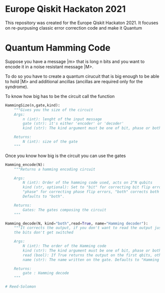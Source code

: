 # Europe Qiskit Hackaton 2021

This repository was created for the Europe Qiskit Hackaton 2021. It focuses on re-purpusing classic error correction code and make it Quantum

# Quantum Hamming Code

Suppose you have a message |m> that is long n bits and you want to encode it in a noise resistant message |M>.

To do so you have to create a quantum cirucuit that is big enough to be able to hold |M> and additional ancillas (ancillas are required only for the syndrome).

To know how big has to be the circuit call the function 

```python
HammingSize(n,gate,kind):
    """Gives you the size of the circuit
    Args:
        n (int): lenght of the input message
        gate (str): it's either 'encoder' or 'decoder'
        kind (str): The kind argument must be one of bit, phase or both

    Returns:
        N (int): size of the gate
    """
```

Once you know how big is the circuit you can use the gates

```python
Hamming_encode(N):
    """Returns a hamming encoding circuit

    Args:
        N (int): Order of the hamming code used, acts on 2^N qubits
        kind (str, optional): Set to "bit" for correcting bit flip errors,
        "phase" for correcting phase flip errors, "both" corrects both errors. 
        Defaults to "both".

    Returns:
        Gates: The gates composing the circuit
    """

Hamming_decode(N, kind="both",read=True, name="Hamming decoder"):
    """It corrects the output, if you don't want to read the output just write read=False, that way
    the bits don't get switched

    Args:
        N (int): The order of the Hamming code
        kind (str): The kind argument must be one of bit, phase or both. Defaults to "both".
        read (bool): If True returns the output on the first qbits, otherwise it doesn't switch the output. Defaults to True.
        name (str): The name written on the gate. Defaults to "Hamming decoder".

    Returns:
        gate : Hamming decode
    """

# Reed-Solomon
